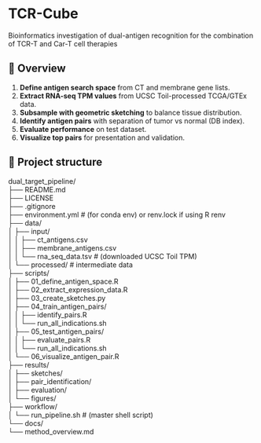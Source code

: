 # TCR-Cube
Bioinformatics investigation of dual-antigen recognition for the combination of TCR-T and Car-T cell therapies

## 🔬 Overview

1. **Define antigen search space** from CT and membrane gene lists.
2. **Extract RNA-seq TPM values** from UCSC Toil-processed TCGA/GTEx data.
3. **Subsample with geometric sketching** to balance tissue distribution.
4. **Identify antigen pairs** with separation of tumor vs normal (DB index).
5. **Evaluate performance** on test dataset.
6. **Visualize top pairs** for presentation and validation.

## 📁 Project structure
dual_target_pipeline/ \
├── README.md \
├── LICENSE \
├── .gitignore \
├── environment.yml               # (for conda env) or renv.lock if using R renv \
├── data/ \
│   ├── input/ \
│   │   ├── ct_antigens.csv \
│   │   ├── membrane_antigens.csv \
│   │   └── rna_seq_data.tsv      # (downloaded UCSC Toil TPM) \
│   └── processed/                # intermediate data \
├── scripts/ \
│   ├── 01_define_antigen_space.R \
│   ├── 02_extract_expression_data.R \
│   ├── 03_create_sketches.py \
│   ├── 04_train_antigen_pairs/ \
│   │   ├── identify_pairs.R \
│   │   └── run_all_indications.sh \
│   ├── 05_test_antigen_pairs/ \
│   │   ├── evaluate_pairs.R \
│   │   └── run_all_indications.sh \
│   └── 06_visualize_antigen_pair.R \
├── results/ \
│   ├── sketches/ \
│   ├── pair_identification/ \
│   ├── evaluation/ \
│   └── figures/ \
├── workflow/ \
│   └── run_pipeline.sh          # (master shell script) \
└── docs/ \
    └── method_overview.md 
